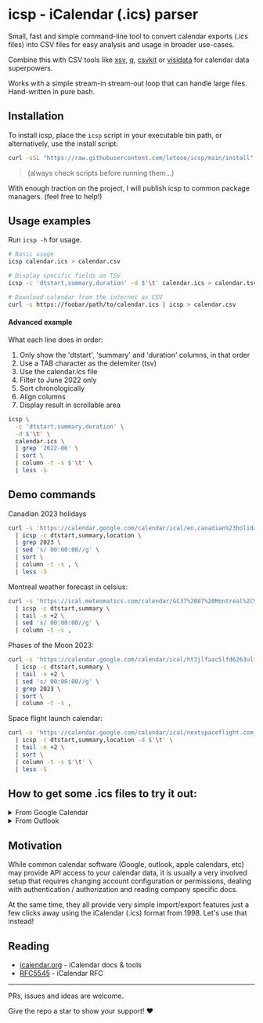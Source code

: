 # icsp - iCalendar (.ics) parser

Small, fast and simple command-line tool to convert calendar exports (.ics files) into CSV files for easy analysis and usage in broader use-cases.

Combine this with CSV tools like [xsv](https://github.com/BurntSushi/xsv), [q](https://github.com/harelba/q), [csvkit](https://github.com/wireservice/csvkit) or [visidata](https://github.com/saulpw/visidata) for calendar data superpowers.

Works with a simple stream-in stream-out loop that can handle large files. Hand-written in pure bash.

## Installation

To install icsp, place the `icsp` script in your executable bin path, or alternatively, use the install script:

```sh
curl -sSL "https://raw.githubusercontent.com/loteoo/icsp/main/install" | sh
```
> (always check scripts before running them...)

With enough traction on the project, I will publish icsp to common package managers. (feel free to help!)

## Usage examples

Run `icsp -h` for usage.

```sh
# Basic usage
icsp calendar.ics > calendar.csv

# Display specific fields as TSV
icsp -c 'dtstart,summary,duration' -d $'\t' calendar.ics > calendar.tsv

# Download calendar from the internet as CSV
curl -s https://foobar/path/to/calendar.ics | icsp > calendar.csv
```

#### Advanced example

What each line does in order:
1. Only show the 'dtstart', 'summary' and 'duration' columns, in that order
1. Use a TAB character as the delemiter (tsv)
1. Use the calendar.ics file
1. Filter to June 2022 only
1. Sort chronologically
1. Align columns
1. Display result in scrollable area

```sh
icsp \
  -c 'dtstart,summary,duration' \
  -d $'\t' \
  calendar.ics \
  | grep '2022-06' \
  | sort \
  | column -t -s $'\t' \
  | less -S
```

## Demo commands

Canadian 2023 holidays
```sh
curl -s 'https://calendar.google.com/calendar/ical/en.canadian%23holiday%40group.v.calendar.google.com/public/basic.ics' \
  | icsp -c dtstart,summary,location \
  | grep 2023 \
  | sed 's/ 00:00:00//g' \
  | sort \
  | column -t -s , \
  | less -S
```

Montreal weather forecast in celsius:
```sh
curl -s 'https://ical.meteomatics.com/calendar/GC37%2B87%20Montreal%2C%20QC%2C%20Canada/45.503279_-73.586855/en/meteomat.ics' \
  | icsp -c dtstart,summary \
  | tail -n +2 \
  | sed 's/ 00:00:00//g' \
  | column -t -s ,
```

Phases of the Moon 2023:
```sh
curl -s 'https://calendar.google.com/calendar/ical/ht3jlfaac5lfd6263ulfh4tql8%40group.calendar.google.com/public/basic.ics' \
  | icsp -c dtstart,summary \
  | tail -n +2 \
  | sed 's/ 00:00:00//g' \
  | grep 2023 \
  | sort \
  | column -t -s ,
```

Space flight launch calendar:
```sh
curl -s 'https://calendar.google.com/calendar/ical/nextspaceflight.com_l328q9n2alm03mdukb05504c44%40group.calendar.google.com/public/basic.ics' \
  | icsp -c dtstart,summary,location -d $'\t' \
  | tail -n +2 \
  | sort \
  | column -t -s $'\t' \
  | less -S
```
</details>

## How to get some .ics files to try it out:

<details><summary>From Google Calendar</summary>

<img src="https://user-images.githubusercontent.com/14101189/227659925-cbc204bc-95e0-4bf6-be2e-686ed1fd815f.png" width="320" alt="Step 1" />

<img src="https://user-images.githubusercontent.com/14101189/227659927-93e7b7f7-0534-45f9-8e77-c0ef242dd567.png" width="720" alt="Step 2" />
</details>

<details><summary>From Outlook</summary>

<img src="https://user-images.githubusercontent.com/14101189/227634762-6229a640-654f-4b2a-8ab5-6acbf4ab7524.png" width="320" alt="Step 2" />

<img src="https://user-images.githubusercontent.com/14101189/227635163-3136bc60-656e-42e1-b0f9-87c67a6c85ac.png" width="720" alt="Step 2" />

<img src="https://user-images.githubusercontent.com/14101189/227633645-d9fa440e-5380-42c7-bf5d-72dc816f7021.png" width="280" alt="Step 3" />
</details>

## Motivation

While common calendar software (Google, outlook, apple calendars, etc) may provide API access to your calendar data, it is usually a very involved setup that requires changing account configuration or permissions, dealing with authentication / authorization and reading company specific docs.

At the same time, they all provide very simple import/export features just a few clicks away using the iCalendar (.ics) format from 1998. Let's use that instead!

## Reading

- [icalendar.org](https://icalendar.org/) - iCalendar docs & tools
- [RFC5545](https://datatracker.ietf.org/doc/html/rfc5545) - iCalendar RFC

---

PRs, issues and ideas are welcome.

Give the repo a star to show your support! ❤️
